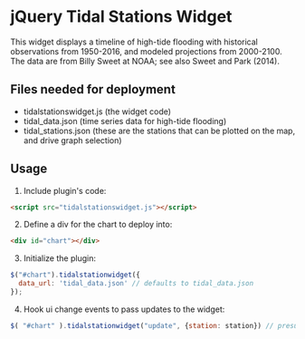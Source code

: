 # jQuery Tidal Stations Widget

This widget displays a timeline of high-tide flooding with historical observations from 1950-2016, and modeled projections from 2000-2100. The data are from Billy Sweet at NOAA; see also Sweet and Park (2014).

## Files needed for deployment
- tidalstationswidget.js (the widget code)
- tidal_data.json (time series data for high-tide flooding)
- tidal_stations.json (these are the stations that can be plotted on the map, and drive graph selection)

## Usage

1. Include plugin's code:
```html
<script src="tidalstationswidget.js"></script>
```

2. Define a div for the chart to deploy into:

```html
<div id="chart"></div>
```

3. Initialize the plugin:

```javascript
$("#chart").tidalstationwidget({
  data_url: 'tidal_data.json' // defaults to tidal_data.json
});
```

4. Hook ui change events to pass updates to the widget:
```javascript
$( "#chart" ).tidalstationwidget("update", {station: station}) // presumably from a map interface, using the "station" key on the stations file
```
